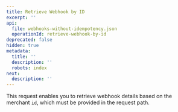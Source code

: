 ```yaml
---
title: Retrieve Webhook by ID
excerpt: ''
api:
  file: webhooks-without-idempotency.json
  operationId: retrieve-webhook-by-id
deprecated: false
hidden: true
metadata:
  title: ''
  description: ''
  robots: index
next:
  description: ''
---
```

This request enables you to retrieve webhook details based on the merchant `id`, which must be provided in the request path.